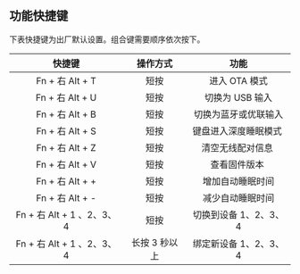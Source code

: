 ## 功能快捷键
下表快捷键为出厂默认设置。组合键需要顺序依次按下。

快捷键|操作方式|功能
:--:|:--:|:--:
Fn + 右 Alt + T|短按|进入 OTA 模式
Fn + 右 Alt + U|短按|切换为 USB 输入
Fn + 右 Alt + B|短按|切换为蓝牙或优联输入
Fn + 右 Alt + S|短按|键盘进入深度睡眠模式 
Fn + 右 Alt + Z|短按|清空无线配对信息 
Fn + 右 Alt + V|短按|查看固件版本 
Fn + 右 Alt + +|短按|增加自动睡眠时间
Fn + 右 Alt + -|短按|减少自动睡眠时间
Fn + 右 Alt + 1 、2、3、4|短按|切换到设备 1、2、3、4
Fn + 右 Alt + 1 、2、3、4|长按 3 秒以上|绑定新设备 1、2、3、4
